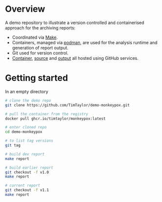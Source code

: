 # Overview
A demo repository to illustrate a version controlled and containerised approach
for the archiving reports:

- Coordinated via [Make](https://www.gnu.org/software/make/).
- Containers, managed via [podman](https://docs.podman.io/en/latest/), are used
  for the analysis runtime and generation of report output.
- Git used for version control.
- [Container](https://github.com/TimTaylor/demo-monkeypox/pkgs/container/monkeypox/35977654?tag=latest),
  [source](https://github.com/TimTaylor/demo-monkeypox) and
  [output](https://timtaylor.github.io/demo-monkeypox/) all hosted using GitHub
  services.
  
# Getting started
In an empty directory
```bash
# clone the demo repo
git clone https://github.com/TimTaylor/demo-monkeypox.git

# pull the container from the registry
docker pull ghcr.io/timtaylor/monkeypox:latest

# enter cloned repo
cd demo-monkeypox

# to list tag versions 
git tag

# build dev report
make report

# build earlier report
git checkout -f v1.0
make report

# current report
git checkout -f v1.1
make report

```
